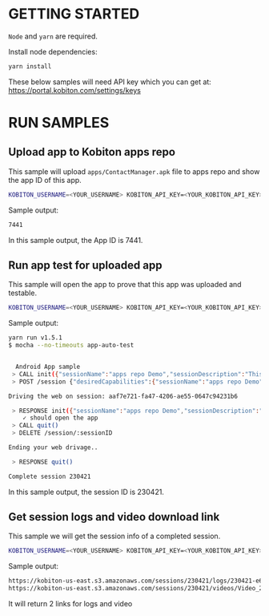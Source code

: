 # GETTING STARTED

`Node` and `yarn` are required.

Install node dependencies:

```bash
yarn install
```

These below samples will need API key which you can get at: https://portal.kobiton.com/settings/keys

# RUN SAMPLES

## Upload app to Kobiton apps repo

This sample will upload `apps/ContactManager.apk` file to apps repo and show the app ID of this app.

```bash
KOBITON_USERNAME=<YOUR_USERNAME> KOBITON_API_KEY=<YOUR_KOBITON_API_KEY> node upload-app.js apps/ContactManager.apk ContactManager.apk
```

Sample output:

```bash
7441
```

In this sample output, the App ID is 7441.

## Run app test for uploaded app

This sample will open the app to prove that this app was uploaded and testable.

```bash
KOBITON_USERNAME=<YOUR_USERNAME> KOBITON_API_KEY=<YOUR_KOBITON_API_KEY> KOBITON_APP_ID=<YOUR_APP_ID> yarn test
```

Sample output:

```bash
yarn run v1.5.1
$ mocha --no-timeouts app-auto-test


  Android App sample
 > CALL init({"sessionName":"apps repo Demo","sessionDescription":"This is an example to demostrate Android apps repo","platformName":"android","deviceName":"Galaxy","app":"kobiton-store:7310"})
 > POST /session {"desiredCapabilities":{"sessionName":"apps repo Demo","sessionDescription":"This is an example to demostrate Android apps repo","platformName":"android","deviceName":"Galaxy","app":"kobiton-store:7310"}}

Driving the web on session: aaf7e721-fa47-4206-ae55-0647c94231b6

 > RESPONSE init({"sessionName":"apps repo Demo","sessionDescription":"This is an example to demostrate Android apps repo","platformName":"android","deviceName":"Galaxy","app":"kobiton-store:7310"}) "aaf7e721-fa47-4206-ae55-0647c94231b6",{"platform":"LINUX","webStorageEnabled":false,"takesScreenshot":true,"javascriptEnabled":true,"databaseEnabled":false,"networkConnectionEnabled":true,"locationContextEnabled":false,"warnings":{},"desired":{"sessionName":"apps repo Demo","sessionDescription":"This is an example to demostrate Android apps repo","platformName":"android","deviceName":"Galaxy","app":"/Users/kobiton/Library/Application Support/Kobiton/kobies/d-3300177a4a777369-1521019728829/auto/bd00beed-6a41-462e-a940-6562846ef15e/ContactManager-ed688ea0-25de-11e8-8cd2-3dfd49384998.apk","appVersionId":7533,"appUrl":"https://kobiton-us-east.s3.amazonaws.com/users/5174/apps/ContactManager-ed688ea0-25de-11e8-8cd2-3dfd49384998.apk?AWSAccessKeyId=AKIAJ7BONOZUJZMWR4WQ&Expires=1521066626&Signature=cUZBq7KoGmUZ7sifYjhhMeHKSYs%3D","noReset":false,"fullReset":true,"udid":"3300177a4a777369"},"sessionName":"apps repo Demo","sessionDescription":"This is an example to demostrate Android apps repo","platformName":"android","deviceName":"3300177a4a777369","app":"/Users/kobiton/Library/Application Support/Kobiton/kobies/d-3300177a4a777369-1521019728829/auto/bd00beed-6a41-462e-a940-6562846ef15e/ContactManager-ed688ea0-25de-11e8-8cd2-3dfd49384998.apk","appVersionId":7533,"appUrl":"https://kobiton-us-east.s3.amazonaws.com/users/5174/apps/ContactManager-ed688ea0-25de-11e8-8cd2-3dfd49384998.apk?AWSAccessKeyId=AKIAJ7BONOZUJZMWR4WQ&Expires=1521066626&Signature=cUZBq7KoGmUZ7sifYjhhMeHKSYs%3D","noReset":false,"fullReset":true,"udid":"3300177a4a777369","deviceUDID":"3300177a4a777369","platformVersion":"5.1.1","deviceScreenSize":"720x1280","deviceModel":"SM-J700M","deviceManufacturer":"samsung","appPackage":"com.example.android.contactmanager","appWaitPackage":"com.example.android.contactmanager","appActivity":"com.example.android.contactmanager.ContactManager","appWaitActivity":"com.example.android.contactmanager.ContactManager","versions":{"appiumVersion":"1.7.1","nodeVersion":"v7.4.0"},"kobitonSessionId":230421}
    ✓ should open the app
 > CALL quit()
 > DELETE /session/:sessionID

Ending your web drivage..

 > RESPONSE quit()

Complete session 230421
```

In this sample output, the session ID is 230421.

## Get session logs and video download link

This sample we will get the session info of a completed session.

```bash
KOBITON_USERNAME=<YOUR_USERNAME> KOBITON_API_KEY=<YOUR_KOBITON_API_KEY> KOBITON_SESSION_ID=<YOUR_SESSION_ID> node get-session-info.js
```

Sample output:

```bash
https://kobiton-us-east.s3.amazonaws.com/sessions/230421/logs/230421-e6028540-2-11e8-9c42-db8f2a6e0840.zip?AWSAccessKeyId=AKIAJ7BONOZUJZMWR4WQ&Expires=1521066840&Signature=h4WCg6mdoB1Un%2F2%2BcmZ2nAkJtS8%3D&response-cache-control=max-age%3D86400
https://kobiton-us-east.s3.amazonaws.com/sessions/230421/videos/Video_230421-e7626360-2-11e8-a432-df734f4134ff.mp4?AWSAccessKeyId=AKIAJ7BONOZUJZMWR4WQ&Expires=1521066840&Signature=U0SPwOs%2FTkYjuEVk7sb%2F4agpBtY%3D
```

It will return 2 links for logs and video
